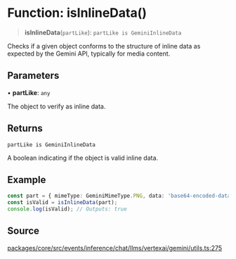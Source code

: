 # Function: isInlineData()

> **isInlineData**(`partLike`): `partLike is GeminiInlineData`

Checks if a given object conforms to the structure of inline data as expected by the 
Gemini API, typically for media content.

## Parameters

• **partLike**: `any`

The object to verify as inline data.

## Returns

`partLike is GeminiInlineData`

A boolean indicating if the object is valid inline data.

## Example

```typescript
const part = { mimeType: GeminiMimeType.PNG, data: 'base64-encoded-data' };
const isValid = isInlineData(part);
console.log(isValid); // Outputs: true
```

## Source

[packages/core/src/events/inference/chat/llms/vertexai/gemini/utils.ts:275](https://github.com/VictorS67/encre/blob/c09849eb59af073bf23be826a912f2ba4f635f93/packages/core/src/events/inference/chat/llms/vertexai/gemini/utils.ts#L275)
